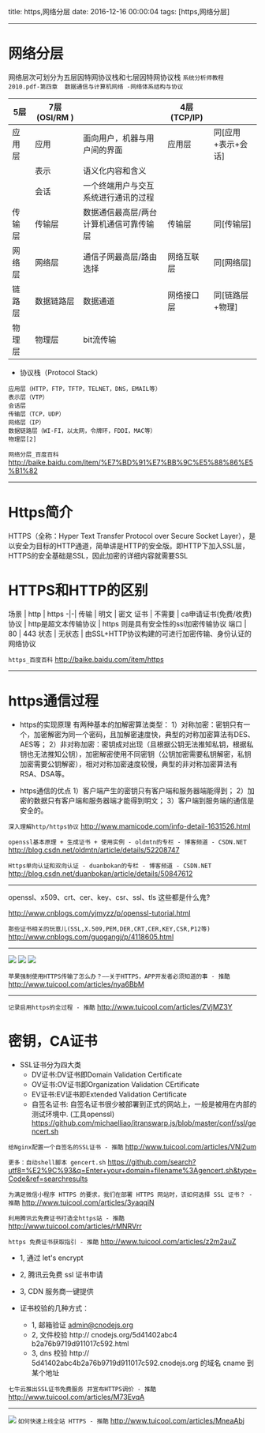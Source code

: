 title: https,网络分层
date: 2016-12-16 00:00:04
tags: [https,网络分层]

---


# 网络分层
网络层次可划分为五层因特网协议栈和七层因特网协议栈
`系统分析师教程 2010.pdf-第四章  数据通信与计算机网络 -网络体系结构与协议`



| 5层    | 7层(OSI/RM ) |                                         | 4层(TCP/IP) |                    |
|--------|--------------|-----------------------------------------|-------------|--------------------|
| 应用层 | 应用         | 面向用户，机器与用户间的界面            | 应用层      | 同[应用+表示+会话] |
| 　     | 表示         | 语义化内容和含义                        |             |                    |
| 　     | 会话         | 一个终端用户与交互系统进行通讯的过程    |             |                    |
| 传输层 | 传输层       | 数据通信最高层/两台计算机通信可靠传输层 | 传输层      | 同[传输层]         |
| 网络层 | 网络层       | 通信子网最高层/路由选择                 | 网络互联层  | 同[网络层]         |
| 链路层 | 数据链路层   | 数据通道                                | 网络接口层  | 同[链路层+物理]    |
| 物理层 | 物理层       | bit流传输                               |             |                    |




- 协议栈（Protocol Stack）
```
应用层（HTTP，FTP，TFTP，TELNET，DNS，EMAIL等）
表示层（VTP）
会话层
传输层（TCP，UDP）
网络层（IP）
数据链路层（WI-FI，以太网，令牌环，FDDI，MAC等）
物理层[2] 
```


`网络分层_百度百科`
http://baike.baidu.com/item/%E7%BD%91%E7%BB%9C%E5%88%86%E5%B1%82


---
# Https简介
HTTPS（全称：Hyper Text Transfer Protocol over Secure Socket Layer），是以安全为目标的HTTP通道，简单讲是HTTP的安全版。即HTTP下加入SSL层，HTTPS的安全基础是SSL，因此加密的详细内容就需要SSL




# HTTPS和HTTP的区别
场景 | http | https
-|-|
传输 | 明文 | 密文
证书 | 不需要 | ca申请证书(免费/收费)
协议 | http是超文本传输协议 | https 则是具有安全性的ssl加密传输协议
端口 | 80 | 443
状态 | 无状态 | 由SSL+HTTP协议构建的可进行加密传输、身份认证的网络协议


`https_百度百科`
http://baike.baidu.com/item/https


---
# https通信过程
- https的实现原理
有两种基本的加解密算法类型：
1）对称加密：密钥只有一个，加密解密为同一个密码，且加解密速度快，典型的对称加密算法有DES、AES等；
2）非对称加密：密钥成对出现（且根据公钥无法推知私钥，根据私钥也无法推知公钥），加密解密使用不同密钥（公钥加密需要私钥解密，私钥加密需要公钥解密），相对对称加密速度较慢，典型的非对称加密算法有RSA、DSA等。


- https通信的优点
1）客户端产生的密钥只有客户端和服务器端能得到；
2）加密的数据只有客户端和服务器端才能得到明文；
3）客户端到服务端的通信是安全的。


`深入理解http/https协议`
http://www.mamicode.com/info-detail-1631526.html


`openssl基本原理 + 生成证书 + 使用实例 - oldmtn的专栏 - 博客频道 - CSDN.NET`
http://blog.csdn.net/oldmtn/article/details/52208747


`Https单向认证和双向认证 - duanbokan的专栏 - 博客频道 - CSDN.NET`
http://blog.csdn.net/duanbokan/article/details/50847612

---


openssl、x509、crt、cer、key、csr、ssl、tls 这些都是什么鬼?

http://www.cnblogs.com/yjmyzz/p/openssl-tutorial.html


`那些证书相关的玩意儿(SSL,X.509,PEM,DER,CRT,CER,KEY,CSR,P12等)`
http://www.cnblogs.com/guogangj/p/4118605.html



---
![](http://ll-blog.oss-cn-hangzhou.aliyuncs.com/17-1-19/448896-file_1484817404992_914a.png)
![](http://ll-blog.oss-cn-hangzhou.aliyuncs.com/17-1-19/46324672-file_1484817412376_123a9.png)
![](http://ll-blog.oss-cn-hangzhou.aliyuncs.com/17-1-19/14880190-file_1484817424981_12d7f.png)


`苹果强制使用HTTPS传输了怎么办？——关于HTTPS，APP开发者必须知道的事 - 推酷`
http://www.tuicool.com/articles/nya6BbM


---
`记录启用https的全过程 - 推酷`
http://www.tuicool.com/articles/ZVjMZ3Y
 
# 密钥，CA证书
- SSL证书分为四大类
    - DV证书:DV证书即Domain Validation Certificate
    - OV证书:OV证书即Organization Validation CErtificate
    - EV证书:EV证书即Extended Validation Certificate 
    - 自签名证书: 自签名证书很少被部署到正式的网站上，一般是被用在内部的测试环境中. (工具openssl)
https://github.com/michaelliao/itranswarp.js/blob/master/conf/ssl/gencert.sh


`给Nginx配置一个自签名的SSL证书 - 推酷`
http://www.tuicool.com/articles/VNj2um


`更多：自动shell脚本 gencert.sh`
https://github.com/search?utf8=%E2%9C%93&q=Enter+your+domain+filename%3Agencert.sh&type=Code&ref=searchresults


`为满足微信小程序 HTTPS 的要求，我们在部署 HTTPS 网站时，该如何选择 SSL 证书？ - 推酷`
http://www.tuicool.com/articles/3yaqqiN


`利用腾讯云免费证书打造全https站 - 推酷`
http://www.tuicool.com/articles/rMNRVrr


`https 免费证书获取指引 - 推酷`
http://www.tuicool.com/articles/z2m2auZ
- 1, 通过 let's encrypt
- 2, 腾讯云免费 ssl 证书申请
- 3, CDN 服务商一键提供


- 证书校验的几种方式：
    - 1, 邮箱验证 admin@cnodejs.org
    - 2, 文件校验 http:// cnodejs.org/5d41402abc4 b2a76b9719d911017c592.html
    - 3, dns 校验 http:// 5d41402abc4b2a76b9719d911017c592.cnodejs.org 的域名 cname 到某个地址


`七牛云推出SSL证书免费服务 并宣布HTTPS调价 - 推酷`
http://www.tuicool.com/articles/M73EvqA


---
![](http://ll-blog.oss-cn-hangzhou.aliyuncs.com/17-1-19/64482030-file_1484817437675_9d43.png)
`如何快速上线全站 HTTPS - 推酷`
 http://www.tuicool.com/articles/MneaAbj
 

